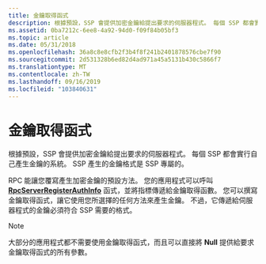 ```yaml
---
title: 金鑰取得函式
description: 根據預設，SSP 會提供加密金鑰給提出要求的伺服器程式。 每個 SSP 都會實行自己產生金鑰的系統。 SSP 產生的金鑰格式是 SSP 專屬的。
ms.assetid: 0ba7212c-6ee8-4a92-94d0-f09f84b05bf3
ms.topic: article
ms.date: 05/31/2018
ms.openlocfilehash: 36a8c8e8cfb2f3b4f8f241b2401878576cbe7f90
ms.sourcegitcommit: 2d531328b6ed82d4ad971a45a5131b430c5866f7
ms.translationtype: MT
ms.contentlocale: zh-TW
ms.lasthandoff: 09/16/2019
ms.locfileid: "103840631"
---
```

# <a name="key-acquisition-functions"></a>金鑰取得函式

根據預設，SSP 會提供加密金鑰給提出要求的伺服器程式。 每個 SSP 都會實行自己產生金鑰的系統。 SSP 產生的金鑰格式是 SSP 專屬的。

RPC 能讓您覆寫產生加密金鑰的預設方法。 您的應用程式可以呼叫 [**RpcServerRegisterAuthInfo**](/windows/desktop/api/Rpcdce/nf-rpcdce-rpcserverregisterauthinfo) 函式，並將指標傳遞給金鑰取得函數。 您可以撰寫金鑰取得函式，讓它使用您所選擇的任何方法來產生金鑰。 不過，它傳遞給伺服器程式的金鑰必須符合 SSP 需要的格式。

> [!Note]  
> 大部分的應用程式都不需要使用金鑰取得函式，而且可以直接將 **Null** 提供給要求金鑰取得函式的所有參數。

 

 

 




